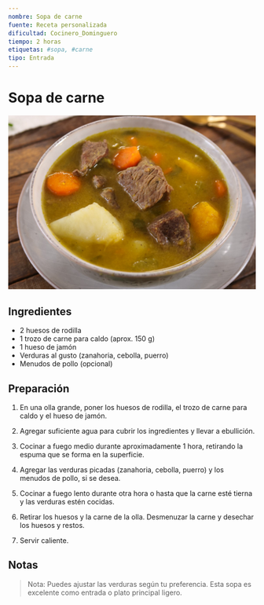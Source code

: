 ```yaml
---
nombre: Sopa de carne
fuente: Receta personalizada
dificultad: Cocinero_Dominguero
tiempo: 2 horas
etiquetas: #sopa, #carne
tipo: Entrada
---
```


# Sopa de carne

![alt text](img/sopa-carne.jpg)

## Ingredientes

* 2 huesos de rodilla
* 1 trozo de carne para caldo (aprox. 150 g)
* 1 hueso de jamón
* Verduras al gusto (zanahoria, cebolla, puerro)
* Menudos de pollo (opcional)

## Preparación

1. En una olla grande, poner los huesos de rodilla, el trozo de carne para caldo y el hueso de jamón.
   
2. Agregar suficiente agua para cubrir los ingredientes y llevar a ebullición.

3. Cocinar a fuego medio durante aproximadamente 1 hora, retirando la espuma que se forma en la superficie.

4. Agregar las verduras picadas (zanahoria, cebolla, puerro) y los menudos de pollo, si se desea.

5. Cocinar a fuego lento durante otra hora o hasta que la carne esté tierna y las verduras estén cocidas.

6. Retirar los huesos y la carne de la olla. Desmenuzar la carne y desechar los huesos y restos.

7. Servir caliente.

## Notas

> Nota: Puedes ajustar las verduras según tu preferencia. Esta sopa es excelente como entrada o plato principal ligero.

